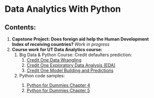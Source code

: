 # Data Analytics With Python

## Contents:
<ol>
  <li><b>Capstone Project: Does foreign aid help the Human Development Index of receiving countries? </b>
    <i>Work in progress</i></li>
<li><b>Course work for UT Data Analytics course:</b>
  <ol>
    <li>Big Data & Python Course: Credit defaulters prediction:
      <ol>
        <li><a href="https://github.com/radhikaghosh/DataSciencePython/blob/master/CreditOneDataWrangling.ipynb">Credit One Data Wrangling</a></li>
        <li><a href="https://github.com/radhikaghosh/DataSciencePython/blob/master/CreditOne_EDA.ipynb">Credit One Exploratory Data Analysis (EDA)</a></li>
        <li><a href="https://github.com/radhikaghosh/DataSciencePython/blob/master/CreditOneClassification_FeatureReduction.ipynb">Credit One Model Building and Predictions</a></li>
      </ol>
    </li>
    <li>Python code samples:</li>
      <ol>
        <li><a href="https://github.com/radhikaghosh/DataSciencePython/blob/master/PythonForDummiesCh4.ipynb">Python for Dummies Chapter 4</a></li>
        <li><a href="https://github.com/radhikaghosh/DataSciencePython/blob/master/PythonForDummiesCh5.ipynb">Python for Dummies Chapter 5</a></li>
      </ol>
    </li>
</ol>

